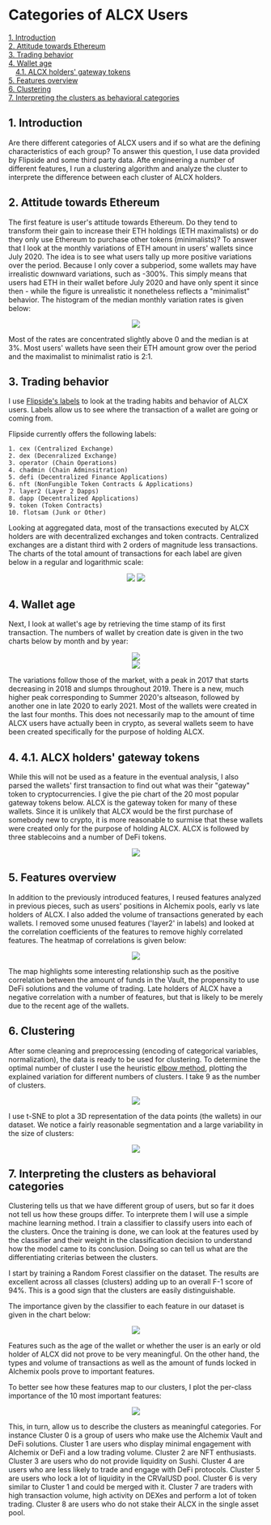 # Categories of ALCX Users

<a href='#i1'>1. Introduction</a><br>
<a href='#i2'>2. Attitude towards Ethereum</a><br> 
<a href='#i3'>3. Trading behavior</a><br>
<a href='#i4'>4. Wallet age</a><br>
&emsp;<a href='#i41'>4.1. ALCX holders' gateway tokens</a><br>
<a href='#i5'>5. Features overview</a><br>
<a href='#i6'>6. Clustering</a><br>
<a href='#i7'>7. Interpreting the clusters as behavioral categories</a><br>



<a id='i1'></a>
## 1. Introduction

Are there different categories of ALCX users and if so what are the defining characteristics of each group? To answer this question, I use data provided by Flipside and some third party data. Afte engineering a number of different features, I run a clustering algorithm and analyze the cluster to interprete the difference between each cluster of ALCX holders.

<a id='i2'></a>
## 2. Attitude towards Ethereum

The first feature is user's attitude towards Ethereum. Do they tend to transform their gain to increase their ETH holdings (ETH maximalists) or do they only use Ethereum to purchase other tokens (minimalists)? To answer that I look at the monthly variations of ETH amount in users' wallets since July 2020. The idea is to see what users tally up more positive variations over the period. Because I only cover a subperiod, some wallets may have irrealistic downward variations, such as -300%. This simply means that users had ETH in their wallet before July 2020 and have only spent it since then - while the figure is unrealistic it nonetheless reflects a "minimalist" behavior. The histogram of the median monthly variation rates is given below:

<div align="center">
  <img src="assets/alchemix_hist_eth_variations.png">
</div>

Most of the rates are concentrated slightly above 0 and the median is at 3%. Most users' wallets have seen their ETH amount grow over the period and the maximalist to minimalist ratio is 2:1.

<a id='i3'></a>
## 3. Trading behavior

I use <a href="https://docs.flipsidecrypto.com/our-data/data-models/labels">Flipside's labels</a> to look at the trading habits and behavior of ALCX users. Labels allow us to see where the transaction of a wallet are going or coming from.

Flipside currently offers the following labels:
```
1. cex (Centralized Exchange)
2. dex (Decenralized Exchange)
3. operator (Chain Operations)
4. chadmin (Chain Adminsitration)
5. defi (Decentralized Finance Applications)
6. nft (NonFungible Token Contracts & Applications)
7. layer2 (Layer 2 Dapps)
8. dapp (Decentralized Applications)
9. token (Token Contracts)
10. flotsam (Junk or Other)
```

Looking at aggregated data, most of the transactions executed by ALCX holders are with decentralized exchanges and token contracts. Centralized exchanges are a distant third with 2 orders of magnitude less transactions. The charts of the total amount of transactions for each label are given below in a regular and logarithmic scale:


<div align="center">
  <img src="assets/alchemix_tx_type_reg.png">
  <img src="assets/alchemix_tx_type_log.png">
</div>

<a id='i4'></a>
## 4. Wallet age

Next, I look at wallet's age by retrieving the time stamp of its first transaction. The numbers of wallet by creation date is given in the two charts below by month and by year:

<div align="center">
  <img src="assets/alchemix_wallet_age_monthly.png">
</div>

<div align="center">
  <img src="assets/alchemix_wallet_age_yearly.png">
</div>

The variations follow those of the market, with a peak in 2017 that starts decreasing in 2018 and slumps throughout 2019. There is a new, much higher peak corresponding to Summer 2020's altseason, followed by another one in late 2020 to early 2021. Most of the wallets were created in the last four months. This does not necessarily map to the amount of time ALCX users have actually been in crypto, as several wallets seem to have been created specifically for the purpose of holding ALCX.


<a id='i41'></a>
## 4. 4.1. ALCX holders' gateway tokens

While this will not be used as a feature in the eventual analysis, I also parsed the wallets' first transaction to find out what was their "gateway" token to cryptocurrencies. I give the pie chart of the 20 most popular gateway tokens below. ALCX is the gateway token for many of these wallets. Since it is unlikely that ALCX would be the first purchase of somebody new to crypto, it is more reasonable to surmise that these wallets were created only for the purpose of holding ALCX. ALCX is followed by three stablecoins and a number of DeFi tokens.

<div align="center">
  <img src="assets/alcx_holder_gateway_token.png">
</div>


<a id='i5'></a>
## 5. Features overview

In addition to the previously introduced features, I reused features analyzed in previous pieces, such as users' positions in Alchemix pools, early vs late holders of ALCX. I also added the volume of transactions generated by each wallets. I removed some unused features ('layer2' in labels) and looked at the correlation coefficients of the features to remove highly correlated features. The heatmap of correlations is given below:


<div align="center">
  <img src="assets/alchemix_feature_heatmap.png">
</div>

The map highlights some interesting relationship such as the positive correlation between the amount of funds in the Vault, the propensity to use DeFi solutions and the volume of trading. Late holders of ALCX have a negative correlation with a number of features, but that is likely to be merely due to the recent age of the wallets.


<a id='i6'></a>
## 6. Clustering

After some cleaning and preprocessing (encoding of categorical variables, normalization), the data is ready to be used for clustering. To determine the optimal number of cluster I use the heuristic <a href="https://en.wikipedia.org/wiki/Elbow_method_(clustering)">elbow method</a>, plotting the explained variation for different numbers of clusters. I take 9 as the number of clusters.


<div align="center">
  <img src="assets/alchemix_elbow_curve.png">
</div>

I use t-SNE to plot a 3D representation of the data points (the wallets) in our dataset. We notice a fairly reasonable segmentation and a large variability in the size of clusters:

<div align="center">
  <img src="assets/alchemix_tsne_cluster.png">
</div>


<a id='i7'></a>
## 7. Interpreting the clusters as behavioral categories

Clustering tells us that we have different group of users, but so far it does not tell us how these groups differ. To interprete them I will use a simple machine learning method. I train a classifier to classify users into each of the clusters. Once the training is done, we can look at the features used by the classifier and their weight in the classification decision to understand how the model came to its conclusion. Doing so can tell us what are the differentiating criterias between the clusters.

I start by training a Random Forest classifier on the dataset. The results are excellent across all classes (clusters) adding up to an overall F-1 score of 94%. This is a good sign that the clusters are easily distinguishable. 

The importance given by the classifier to each feature in our dataset is given in the chart below:

<div align="center">
  <img src="assets/alchemix_feature_importance.png">
</div>

Features such as the age of the wallet or whether the user is an early or old holder of ALCX did not prove to be very meaningful. On the other hand, the types and volume of transactions as well as the amount of funds locked in Alchemix pools prove to important features.

To better see how these features map to our clusters, I plot the per-class importance of the 10 most important features:

<div align="center">
  <img src="assets/alchemix_clusters_features.png">
</div>

This, in turn, allow us to describe the clusters as meaningful categories. For instance Cluster 0 is a group of users who make use the Alchemix Vault and DeFi solutions. Cluster 1 are users who display minimal engagement with Alchemix or DeFi and a low trading volume. Cluster 2 are NFT enthusiasts. Cluster 3 are users who do not provide liquidity on Sushi. Cluster 4 are users who are less likely to trade and engage with DeFi protocols. Cluster 5 are users who lock a lot of liquidity in the CRValUSD pool. Cluster 6 is very similar to Cluster 1 and could be merged with it. Cluster 7 are traders with high transaction volume, high activity on DEXes and perform a lot of token trading. Cluster 8 are users who do not stake their ALCX in the single asset pool. 
